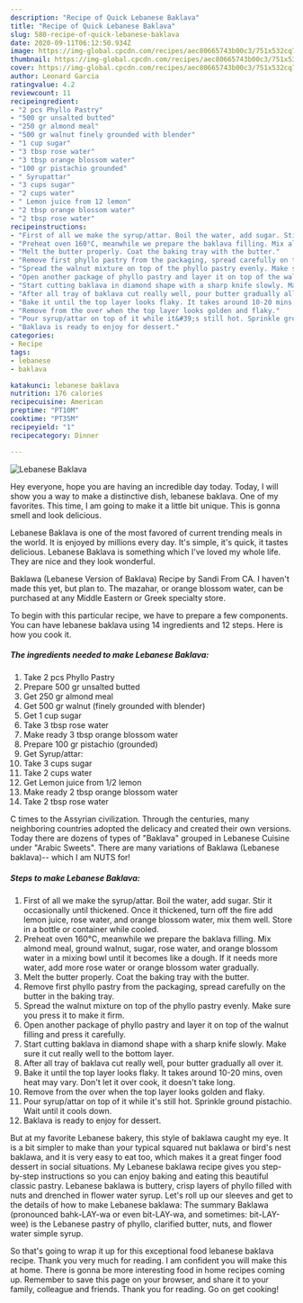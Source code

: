 ```yaml
---
description: "Recipe of Quick Lebanese Baklava"
title: "Recipe of Quick Lebanese Baklava"
slug: 580-recipe-of-quick-lebanese-baklava
date: 2020-09-11T06:12:50.934Z
image: https://img-global.cpcdn.com/recipes/aec80665743b00c3/751x532cq70/lebanese-baklava-recipe-main-photo.jpg
thumbnail: https://img-global.cpcdn.com/recipes/aec80665743b00c3/751x532cq70/lebanese-baklava-recipe-main-photo.jpg
cover: https://img-global.cpcdn.com/recipes/aec80665743b00c3/751x532cq70/lebanese-baklava-recipe-main-photo.jpg
author: Leonard Garcia
ratingvalue: 4.2
reviewcount: 11
recipeingredient:
- "2 pcs Phyllo Pastry"
- "500 gr unsalted butted"
- "250 gr almond meal"
- "500 gr walnut finely grounded with blender"
- "1 cup sugar"
- "3 tbsp rose water"
- "3 tbsp orange blossom water"
- "100 gr pistachio grounded"
- " Syrupattar"
- "3 cups sugar"
- "2 cups water"
- " Lemon juice from 12 lemon"
- "2 tbsp orange blossom water"
- "2 tbsp rose water"
recipeinstructions:
- "First of all we make the syrup/attar. Boil the water, add sugar. Stir it occasionally until thickened. Once it thickened, turn off the fire add lemon juice, rose water, and orange blossom water, mix them well. Store in a bottle or container while cooled."
- "Preheat oven 160°C, meanwhile we prepare the baklava filling. Mix almond meal, ground walnut, sugar, rose water, and orange blossom water in a mixing bowl until it becomes like a dough. If it needs more water, add more rose water or orange blossom water gradually."
- "Melt the butter properly. Coat the baking tray with the butter."
- "Remove first phyllo pastry from the packaging, spread carefully on the butter in the baking tray."
- "Spread the walnut mixture on top of the phyllo pastry evenly. Make sure you press it to make it firm."
- "Open another package of phyllo pastry and layer it on top of the walnut filling and press it carefully."
- "Start cutting baklava in diamond shape with a sharp knife slowly. Make sure it cut really well to the bottom layer."
- "After all tray of baklava cut really well, pour butter gradually all over it."
- "Bake it until the top layer looks flaky. It takes around 10-20 mins, oven heat may vary. Don&#39;t let it over cook, it doesn&#39;t take long."
- "Remove from the over when the top layer looks golden and flaky."
- "Pour syrup/attar on top of it while it&#39;s still hot. Sprinkle ground pistachio. Wait until it cools down."
- "Baklava is ready to enjoy for dessert."
categories:
- Recipe
tags:
- lebanese
- baklava

katakunci: lebanese baklava 
nutrition: 176 calories
recipecuisine: American
preptime: "PT10M"
cooktime: "PT35M"
recipeyield: "1"
recipecategory: Dinner

---
```



![Lebanese Baklava](https://img-global.cpcdn.com/recipes/aec80665743b00c3/751x532cq70/lebanese-baklava-recipe-main-photo.jpg)

Hey everyone, hope you are having an incredible day today. Today, I will show you a way to make a distinctive dish, lebanese baklava. One of my favorites. This time, I am going to make it a little bit unique. This is gonna smell and look delicious.

Lebanese Baklava is one of the most favored of current trending meals in the world. It is enjoyed by millions every day. It's simple, it's quick, it tastes delicious. Lebanese Baklava is something which I've loved my whole life. They are nice and they look wonderful.

Baklawa (Lebanese Version of Baklava) Recipe by Sandi From CA. I haven&#39;t made this yet, but plan to. The mazahar, or orange blossom water, can be purchased at any Middle Eastern or Greek specialty store.


To begin with this particular recipe, we have to prepare a few components. You can have lebanese baklava using 14 ingredients and 12 steps. Here is how you cook it.

<!--inarticleads1-->

##### The ingredients needed to make Lebanese Baklava:

1. Take 2 pcs Phyllo Pastry
1. Prepare 500 gr unsalted butted
1. Get 250 gr almond meal
1. Get 500 gr walnut (finely grounded with blender)
1. Get 1 cup sugar
1. Take 3 tbsp rose water
1. Make ready 3 tbsp orange blossom water
1. Prepare 100 gr pistachio (grounded)
1. Get  Syrup/attar:
1. Take 3 cups sugar
1. Take 2 cups water
1. Get  Lemon juice from 1/2 lemon
1. Make ready 2 tbsp orange blossom water
1. Take 2 tbsp rose water


C times to the Assyrian civilization. Through the centuries, many neighboring countries adopted the delicacy and created their own versions. Today there are dozens of types of &#34;Baklava&#34; grouped in Lebanese Cuisine under &#34;Arabic Sweets&#34;. There are many variations of Baklawa (Lebanese baklava)-- which I am NUTS for! 

<!--inarticleads2-->

##### Steps to make Lebanese Baklava:

1. First of all we make the syrup/attar. Boil the water, add sugar. Stir it occasionally until thickened. Once it thickened, turn off the fire add lemon juice, rose water, and orange blossom water, mix them well. Store in a bottle or container while cooled.
1. Preheat oven 160°C, meanwhile we prepare the baklava filling. Mix almond meal, ground walnut, sugar, rose water, and orange blossom water in a mixing bowl until it becomes like a dough. If it needs more water, add more rose water or orange blossom water gradually.
1. Melt the butter properly. Coat the baking tray with the butter.
1. Remove first phyllo pastry from the packaging, spread carefully on the butter in the baking tray.
1. Spread the walnut mixture on top of the phyllo pastry evenly. Make sure you press it to make it firm.
1. Open another package of phyllo pastry and layer it on top of the walnut filling and press it carefully.
1. Start cutting baklava in diamond shape with a sharp knife slowly. Make sure it cut really well to the bottom layer.
1. After all tray of baklava cut really well, pour butter gradually all over it.
1. Bake it until the top layer looks flaky. It takes around 10-20 mins, oven heat may vary. Don&#39;t let it over cook, it doesn&#39;t take long.
1. Remove from the over when the top layer looks golden and flaky.
1. Pour syrup/attar on top of it while it&#39;s still hot. Sprinkle ground pistachio. Wait until it cools down.
1. Baklava is ready to enjoy for dessert.


But at my favorite Lebanese bakery, this style of baklawa caught my eye. It is a bit simpler to make than your typical squared nut baklawa or bird&#39;s nest baklawa, and it is very easy to eat too, which makes it a great finger food dessert in social situations. My Lebanese baklawa recipe gives you step-by-step instructions so you can enjoy baking and eating this beautiful classic pastry. Lebanese baklawa is buttery, crisp layers of phyllo filled with nuts and drenched in flower water syrup. Let&#39;s roll up our sleeves and get to the details of how to make Lebanese baklawa: The summary Baklawa (pronounced bahk-LAY-wa or even bit-LAY-wa, and sometimes: bit-LAY-wee) is the Lebanese pastry of phyllo, clarified butter, nuts, and flower water simple syrup. 

So that's going to wrap it up for this exceptional food lebanese baklava recipe. Thank you very much for reading. I am confident you will make this at home. There is gonna be more interesting food in home recipes coming up. Remember to save this page on your browser, and share it to your family, colleague and friends. Thank you for reading. Go on get cooking!

